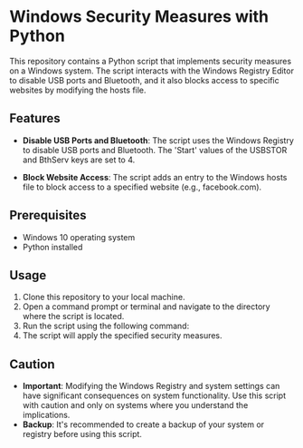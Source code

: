 # Windows Security Measures with Python

This repository contains a Python script that implements security measures on a Windows system. The script interacts with the Windows Registry Editor to disable USB ports and Bluetooth, and it also blocks access to specific websites by modifying the hosts file.

## Features

- **Disable USB Ports and Bluetooth**: The script uses the Windows Registry to disable USB ports and Bluetooth. The 'Start' values of the USBSTOR and BthServ keys are set to 4.

- **Block Website Access**: The script adds an entry to the Windows hosts file to block access to a specified website (e.g., facebook.com).

## Prerequisites

- Windows 10 operating system
- Python installed

## Usage

1. Clone this repository to your local machine.
2. Open a command prompt or terminal and navigate to the directory where the script is located.
3. Run the script using the following command:
4. The script will apply the specified security measures.

## Caution

- **Important**: Modifying the Windows Registry and system settings can have significant consequences on system functionality. Use this script with caution and only on systems where you understand the implications.
- **Backup**: It's recommended to create a backup of your system or registry before using this script.
